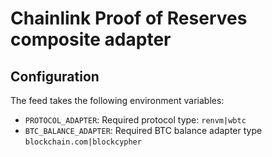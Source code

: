 # Chainlink Proof of Reserves composite adapter

## Configuration

The feed takes the following environment variables:

- `PROTOCOL_ADAPTER`: Required protocol type: `renvm|wbtc`
- `BTC_BALANCE_ADAPTER`: Required BTC balance adapter type `blockchain.com|blockcypher`

